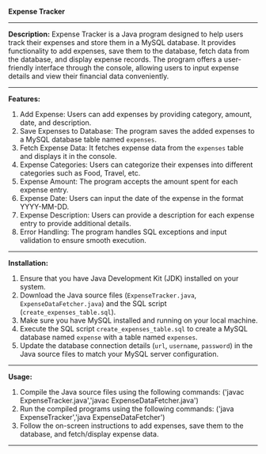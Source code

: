 **Expense Tracker**

---

**Description:**
Expense Tracker is a Java program designed to help users track their expenses and store them in a MySQL database. It provides functionality to add expenses, save them to the database, fetch data from the database, and display expense records. The program offers a user-friendly interface through the console, allowing users to input expense details and view their financial data conveniently.

---

**Features:**
1. Add Expense: Users can add expenses by providing category, amount, date, and description.
2. Save Expenses to Database: The program saves the added expenses to a MySQL database table named `expenses`.
3. Fetch Expense Data: It fetches expense data from the `expenses` table and displays it in the console.
4. Expense Categories: Users can categorize their expenses into different categories such as Food, Travel, etc.
5. Expense Amount: The program accepts the amount spent for each expense entry.
6. Expense Date: Users can input the date of the expense in the format YYYY-MM-DD.
7. Expense Description: Users can provide a description for each expense entry to provide additional details.
8. Error Handling: The program handles SQL exceptions and input validation to ensure smooth execution.

---

**Installation:**
1. Ensure that you have Java Development Kit (JDK) installed on your system.
2. Download the Java source files (`ExpenseTracker.java`, `ExpenseDataFetcher.java`) and the SQL script (`create_expenses_table.sql`).
3. Make sure you have MySQL installed and running on your local machine.
4. Execute the SQL script `create_expenses_table.sql` to create a MySQL database named `expense` with a table named `expenses`.
5. Update the database connection details (`url`, `username`, `password`) in the Java source files to match your MySQL server configuration.

---

**Usage:**
1. Compile the Java source files using the following commands: ('javac ExpenseTracker.java','javac ExpenseDataFetcher.java')
3. Run the compiled programs using the following commands:
   ('java ExpenseTracker','java ExpenseDataFetcher')
4. Follow the on-screen instructions to add expenses, save them to the database, and fetch/display expense data.

---
